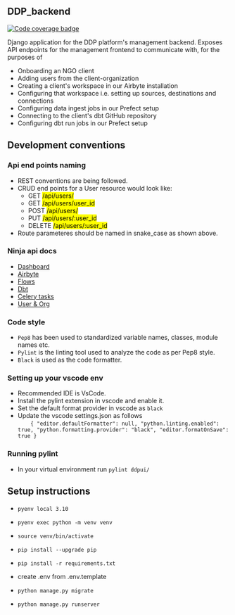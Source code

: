 ## DDP_backend

[![Code coverage badge](https://img.shields.io/codecov/c/github/DevDataPlatform/DDP_backend/main.svg)](https://codecov.io/gh/DevDataPlatform/DDP_backend/branch/main)

Django application for the DDP platform's management backend. Exposes API endpoints for the management frontend to communicate with, for the purposes of

-   Onboarding an NGO client
-   Adding users from the client-organization
-   Creating a client's workspace in our Airbyte installation
-   Configuring that workspace i.e. setting up sources, destinations and connections
-   Configuring data ingest jobs in our Prefect setup
-   Connecting to the client's dbt GitHub repository
-   Configuring dbt run jobs in our Prefect setup

## Development conventions

### Api end points naming

-   REST conventions are being followed.
-   CRUD end points for a User resource would look like:
    -   GET <mark>/api/users/</mark>
    -   GET <mark>/api/users/user_id</mark>
    -   POST <mark>/api/users/</mark>
    -   PUT <mark>/api/users/:user_id</mark>
    -   DELETE <mark>/api/users/:user_id</mark>
-   Route parameteres should be named in snake_case as shown above.

### Ninja api docs

-   [Dashboard](https://ddpapi.projecttech4dev.org/api/dashboard/docs)
-   [Airbyte](https://ddpapi.projecttech4dev.org/api/airbyte/docs)
-   [Flows](https://ddpapi.projecttech4dev.org/api/prefect/docs)
-   [Dbt](https://ddpapi.projecttech4dev.org/api/dbt/docs)
-   [Celery tasks](https://ddpapi.projecttech4dev.org/api/tasks/docs)
-   [User & Org](https://ddpapi.projecttech4dev.org/api/docs)

### Code style

-   `Pep8` has been used to standardized variable names, classes, module names etc.
-   `Pylint` is the linting tool used to analyze the code as per Pep8 style.
-   `Black` is used as the code formatter.

### Setting up your vscode env

-   Recommended IDE is VsCode.
-   Install the pylint extension in vscode and enable it.
-   Set the default format provider in vscode as `black`
-   Update the vscode settings.json as follows<br>
    `    {
"editor.defaultFormatter": null,
"python.linting.enabled": true,
"python.formatting.provider": "black",
"editor.formatOnSave": true
}`

### Running pylint

-   In your virtual environment run `pylint ddpui/`

## Setup instructions

-   `pyenv local 3.10`

-   `pyenv exec python -m venv venv`

-   `source venv/bin/activate`

-   `pip install --upgrade pip`

-   `pip install -r requirements.txt`

-   create .env from .env.template

-   `python manage.py migrate`

-   `python manage.py runserver`
